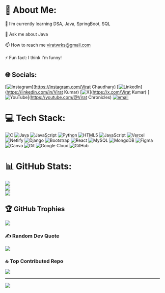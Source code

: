 # 💫 About Me:
🌱 I’m currently learning DSA, Java, SpringBoot, SQL<br><br>💬 Ask me about Java<br><br>📫 How to reach me viratwrks@gmail.com<br><br>⚡ Fun fact:  I think I'm funny!


## 🌐 Socials:
[![Instagram](https://img.shields.io/badge/Instagram-%23E4405F.svg?logo=Instagram&logoColor=white)](https://instagram.com/Virat Chaudhary) [![LinkedIn](https://img.shields.io/badge/LinkedIn-%230077B5.svg?logo=linkedin&logoColor=white)](https://linkedin.com/in/Virat Kumar) [![X](https://img.shields.io/badge/X-black.svg?logo=X&logoColor=white)](https://x.com/Virat Kumar) [![YouTube](https://img.shields.io/badge/YouTube-%23FF0000.svg?logo=YouTube&logoColor=white)](https://youtube.com/@Virat Chronicles) [![email](https://img.shields.io/badge/Email-D14836?logo=gmail&logoColor=white)](mailto:viratwrks@gmail.com) 

# 💻 Tech Stack:
![C](https://img.shields.io/badge/c-%2300599C.svg?style=plastic&logo=c&logoColor=white) ![Java](https://img.shields.io/badge/java-%23ED8B00.svg?style=plastic&logo=openjdk&logoColor=white) ![JavaScript](https://img.shields.io/badge/javascript-%23323330.svg?style=plastic&logo=javascript&logoColor=%23F7DF1E) ![Python](https://img.shields.io/badge/python-3670A0?style=plastic&logo=python&logoColor=ffdd54) ![HTML5](https://img.shields.io/badge/html5-%23E34F26.svg?style=plastic&logo=html5&logoColor=white) ![JavaScript](https://img.shields.io/badge/javascript-%23323330.svg?style=plastic&logo=javascript&logoColor=%23F7DF1E) ![Vercel](https://img.shields.io/badge/vercel-%23000000.svg?style=plastic&logo=vercel&logoColor=white) ![Netlify](https://img.shields.io/badge/netlify-%23000000.svg?style=plastic&logo=netlify&logoColor=#00C7B7) ![Django](https://img.shields.io/badge/django-%23092E20.svg?style=plastic&logo=django&logoColor=white) ![Bootstrap](https://img.shields.io/badge/bootstrap-%238511FA.svg?style=plastic&logo=bootstrap&logoColor=white) ![React](https://img.shields.io/badge/react-%2320232a.svg?style=plastic&logo=react&logoColor=%2361DAFB) ![MySQL](https://img.shields.io/badge/mysql-4479A1.svg?style=plastic&logo=mysql&logoColor=white) ![MongoDB](https://img.shields.io/badge/MongoDB-%234ea94b.svg?style=plastic&logo=mongodb&logoColor=white) ![Figma](https://img.shields.io/badge/figma-%23F24E1E.svg?style=plastic&logo=figma&logoColor=white) ![Canva](https://img.shields.io/badge/Canva-%2300C4CC.svg?style=plastic&logo=Canva&logoColor=white) ![Git](https://img.shields.io/badge/git-%23F05033.svg?style=plastic&logo=git&logoColor=white) ![Google Cloud](https://img.shields.io/badge/GoogleCloud-%234285F4.svg?style=plastic&logo=google-cloud&logoColor=white) ![GitHub](https://img.shields.io/badge/github-%23121011.svg?style=plastic&logo=github&logoColor=white)
# 📊 GitHub Stats:
![](https://github-readme-stats.vercel.app/api?username=ViratKumarr&theme=dark&hide_border=false&include_all_commits=true&count_private=true)<br/>
![](https://nirzak-streak-stats.vercel.app/?user=ViratKumarr&theme=dark&hide_border=false)<br/>
![](https://github-readme-stats.vercel.app/api/top-langs/?username=ViratKumarr&theme=dark&hide_border=false&include_all_commits=true&count_private=true&layout=compact)

## 🏆 GitHub Trophies
![](https://github-profile-trophy.vercel.app/?username=ViratKumarr&theme=radical&no-frame=false&no-bg=false&margin-w=4)

### ✍️ Random Dev Quote
![](https://quotes-github-readme.vercel.app/api?type=horizontal&theme=radical)

### 🔝 Top Contributed Repo
![](https://github-contributor-stats.vercel.app/api?username=ViratKumarr&limit=5&theme=neon&combine_all_yearly_contributions=true)

---
[![](https://visitcount.itsvg.in/api?id=ViratKumarr&icon=7&color=8)](https://visitcount.itsvg.in)

<!-- Proudly created with GPRM ( https://gprm.itsvg.in ) -->
